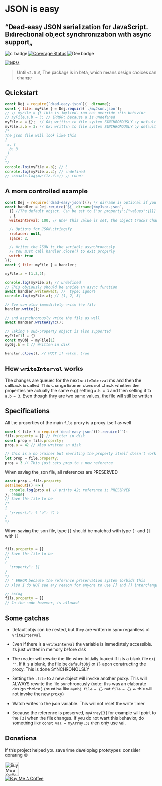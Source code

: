 # JSON is easy

## “Dead-easy JSON serialization for JavaScript. Bidirectional object synchronization with async support„

![ci badge](https://github.com/nopeless/dead-easy-json/actions/workflows/ci.yaml/badge.svg)
[![Coverage Status](https://coveralls.io/repos/github/nopeless/dead-easy-json/badge.svg?branch=main)](https://coveralls.io/github/nopeless/dead-easy-json?branch=main)
![Dev badge](https://img.shields.io/badge/Developing%20stage-BETA-ff69b4)

  

[![NPM](https://nodei.co/npm/dead-easy-json.png?downloads=true&downloadRank=true&stars=true)](https://nodei.co/npm/dead-easy-json/)

> Until `v2.0.0`, The package is in beta, which means design choices can change

## Quickstart
<!--INJECT ./docs/quickstart.js-->
```js
const Dej = require(`dead-easy-json`)(__dirname);
const { file: myFile } = Dej.require(`./myJson.json`);
// // myFile = {} This is implied. You can override this behavior
// myFile.a.b = 3; // ERROR; because a is undefined
myFile.a = {};  // Ok; written to file system SYNCHRONOUSLY by default
myFile.a.b = 3; // Ok; written to file system SYNCHRONOUSLY by default
/*
The json file will look like this
{
 a: {
  b: 3
 }
}
*/
console.log(myFile.a.b); // 3
console.log(myFile.a.c); // undefined
// console.log(myFile.d.e); // ERROR

```
<!--END ./docs/quickstart.js-->

## A more controlled example
<!--INJECT ./docs/detailed.js-->
```js
const Dej = require(`dead-easy-json`)(); // dirname is optional if you use absolute paths when requiring
const handler = Dej.require(`${__dirname}/myJson.json`, 
  {} //The default object. Can be set to {"ur property":{"values":[]}} or [1,{2:3}] for example.
  , {
  writeInterval: 100, // When this value is set, the object tracks changes and writes those changes at once every interval. Don't worry, it doesn't write when there are no changes. Read # writeInterval section for more

  // Options for JSON.stringify
  replacer: null,
  space: 2,

  // Writes the JSON to the variable asynchronously
  // You must call handler.close() to exit properly
  watch: true
});
const { file: myFile } = handler;

myFile.a = [1,2,3];

console.log(myFile.a); // undefined
// This obviously should be inside an async function
await handler.writeAwait; //  type: ignore
console.log(myFile.a); // [1, 2, 3]

// You can also immediately write the file
handler.write();

// and asynchronously write the file as well
await handler.writeAsync();

// Taking a sub-property object is also supported
myFile[1] = {}
const myObj = myFile[1]
myObj.b = 2 // Written in disk

handler.close(); // MUST if watch: true

```
<!--END ./docs/detailed.js-->

## How `writeInterval` works

The changes are queued for the next `writeInterval` ms and then the callback is called.
This change listener does not check whether the properties are actually the same e.g) setting `a.b = 3` and then setting it to `a.b = 3`. Even though they are two same values, the file will still be written

## Specifications

All the properties of the main `file` proxy is a proxy itself as well
```js
const { file } = require(`dead-easy-json`)().require(``);
file.property = {} // Written in disk
const prop = file.property;
prop.a = 42 // Also written in disk

// This is a no brainer but rewriting the property itself doesn't work
let prop = file.property;
prop = 3 // This just sets prop to a new reference
```

When saving the json file, all references are PRESERVED
```js
const prop = file.property
setTimeout(() => {
  console.log(prop.a) // prints 42; reference is PRESERVED
}, 10000)
// Save the file to be
/*
{
  "property": { "a": 42 }
}
*/
```

When saving the json file, type `{}` should be matched with type `{}` and `[]` with `[]`
```js

file.property = {}
// Save the file to be
/*
{
  "property": []
}
*/
// ^ ERROR because the reference preservation system forbids this
// Also I do NOT see any reason for anyone to use [] and {} interchangably

// Doing
file.property = [] 
// In the code however, is allowed
```

## Some gatchas

- Default objs can be nested, but they are written in sync regardless of `writeInterval`.

 - Even if there is a `writeInterval` the variable is immediately accessible. Its just written in memory before disk

 - The reader will rewrite the file when initially loaded if it is a blank file ex) `""`. If it is a blank, the file be `defaultObj` or `{}` apon constructing the proxy. This is done SYNCHRONOUSLY

 - Setting the `.file` to a new object will invoke another proxy. This will ALWAYS rewrite the file synchronously (note: this was an elaborate design choice ) (must be like `myObj.file = {}` not `file = {}` <- this will not invoke the new proxy)

 - Watch writes to the json variable. This will not reset the write timer

 - Because the reference is preserved, `myArray[3]` for example will point to the `[3]` when the file changes. If you do not want this behavior, do something like `const val = myArray[3]` then only use val.

## Donations
If this project helped you save time developing prototypes, consider donating 😄

<a href='https://ko-fi.com/nopeless' target='_blank'><img height='35' style='border:0px;height:46px;' src='https://az743702.vo.msecnd.net/cdn/kofi3.png?v=0' alt='Buy Me a Coffee at ko-fi.com' />  
<a href="https://www.buymeacoffee.com/nopeless"><img src="https://www.buymeacoffee.com/assets/img/custom_images/orange_img.png" alt="Buy Me A Coffee" style="height: auto !important;width: auto !important;" ></a>
